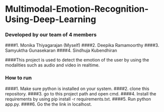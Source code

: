 # Multimodal-Emotion-Recognition-Using-Deep-Learning

### Developed by our team of 4 members
####1. Monika Thiyagarajan (Myself)
####2. Deepika Ramamoorthy
####3. Samyuktha Gunasekaran
####4. Sindhuja Kubendhiran

####This project is used to detect the emotion of the user by using the modalities such as audio and video in realtime.

### How to run
####1. Make sure python is installed on your system.
####2. clone this repository.
####3. go to this project path and open cmd.
####4. Install the requirements by using pip install -r requirements.txt.
####5. Run python app.py.
####6. Go the the link in localhost.


